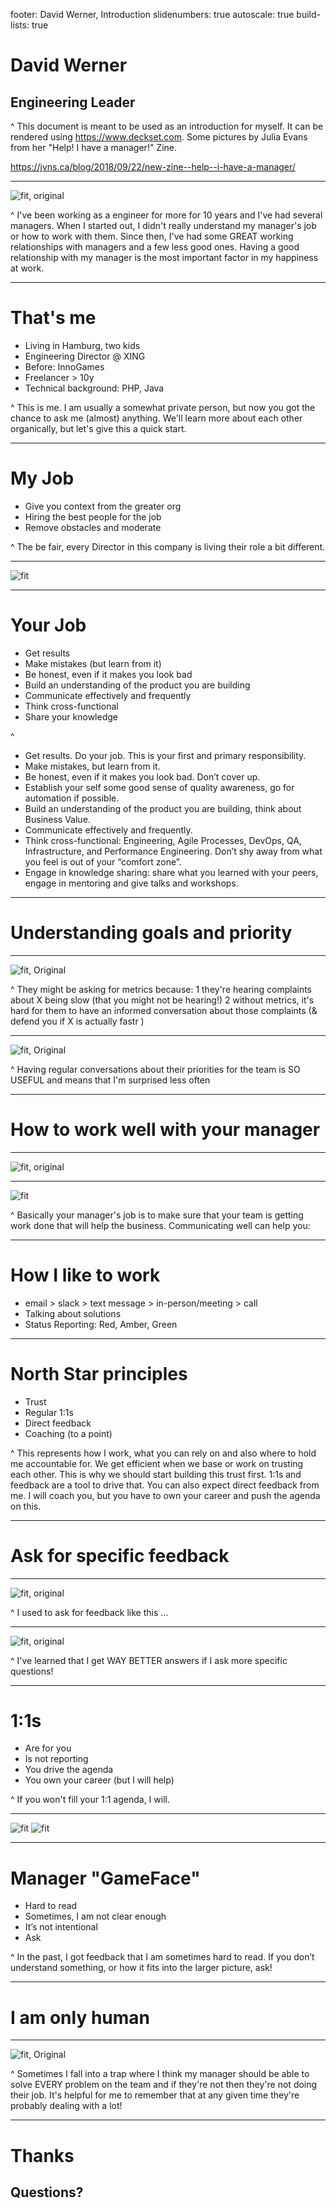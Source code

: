 footer: David Werner, Introduction
slidenumbers: true
autoscale: true
build-lists: true

# David Werner
## Engineering Leader

^
This document is meant to be used as an introduction for myself. It can be rendered using https://www.deckset.com. Some pictures by Julia Evans from her "Help! I have a manager!" Zine.

https://jvns.ca/blog/2018/09/22/new-zine--help--i-have-a-manager/

---

![fit, original](zine/what.png)

^
I've been working as a engineer for more for 10 years and I've had several managers. When I started out, I didn't really understand my manager's job or how to work with them.
Since then, I've had some GREAT working relationships with managers and a few less good ones. Having a good relationship with my manager is the most important factor in my happiness at work.

---

# That's me

- Living in Hamburg, two kids
- Engineering Director @ XING
- Before: InnoGames
- Freelancer > 10y
- Technical background: PHP, Java

^
This is me. I am usually a somewhat private person, but now you got the chance to ask me (almost) anything. We'll learn more about each other organically, but let's give this a quick start.

---

# My Job

- Give you context from the greater org
- Hiring the best people for the job
- Remove obstacles and moderate

^
The be fair, every Director in this company is living their role a bit different.

---

![fit](zine/myjob.png)

---

# Your Job

- Get results
- Make mistakes (but learn from it)
- Be honest, even if it makes you look bad
- Build an understanding of the product you are building
- Communicate effectively and frequently
- Think cross-functional
- Share your knowledge

^
- Get results. Do your job. This is your first and primary responsibility.
- Make mistakes, but learn from it.
- Be honest, even if it makes you look bad. Don’t cover up.
- Establish your self some good sense of quality awareness, go for automation if possible.
- Build an understanding of the product you are building, think about Business Value.
- Communicate effectively and frequently.
- Think cross-functional: Engineering, Agile Processes, DevOps, QA, Infrastructure, and Performance Engineering. Don’t shy away from what you feel is out of your “comfort zone”.
- Engage in knowledge sharing: share what you learned with your peers, engage in mentoring and give talks and workshops.

---

# Understanding goals and priority

---

![fit, Original](zine/goal1.png)

^
They might be asking for metrics because:
1 they're hearing complaints about X being slow (that you might not be hearing!)
2 without metrics, it's hard for them to have an informed conversation about those complaints (& defend you if X is actually fastr )

---

![fit, Original](zine/goal2.png)

^
Having regular conversations about their priorities for the team is SO USEFUL and means that I'm
surprised less often

---

# How to work well with your manager

---

![fit, original](zine/communication.png)

---

![fit](zine/communicationdonewell.png)

^
Basically your manager's job is to make sure that your team is getting work done that will help the business. Communicating well can help you:

---

# How I like to work

- email > slack > text message > in-person/meeting > call
- Talking about solutions
- Status Reporting: Red, Amber, Green

---

# North Star principles

- Trust
- Regular 1:1s
- Direct feedback
- Coaching (to a point)

^
This represents how I work, what you can rely on and also where to hold me accountable for.
We get efficient when we base or work on trusting each other. This is why we should start building this trust first.
1:1s and feedback are a tool to drive that. You can also expect direct feedback from me. I will coach you, but you have to own your career and push the agenda on this.


---

# Ask for specific feedback

---

![fit, original](zine/feedback1.png)

^
I used to ask for feedback like this …

---

![fit, original](zine/feedback2.png)

^
I've learned that I get WAY BETTER answers if I ask more specific questions!

---

# 1:1s

- Are for you
- Is not reporting
- You drive the agenda
- You own your career (but I will help)

^
If you won't fill your 1:1 agenda, I will.

---

![fit](zine/1o1s_1.png)
![fit](zine/1o1s_2.png)

---

# Manager "GameFace"

- Hard to read
- Sometimes, I am not clear enough
- It’s not intentional
- Ask

^
In the past, I got feedback that I am sometimes hard to read. If you don’t understand something, or how it fits into the larger picture, ask!

---
# I am only human

---

![fit, Original](zine/mymanagerishuman.png)

^
Sometimes I fall into a trap where I think my manager should be able to solve EVERY problem on the team and if they're
not then they're not doing their job. It's helpful for me to remember that at any given time they're probably dealing with a lot!

---

# Thanks
## Questions?
